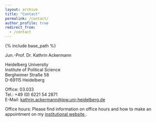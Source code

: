 ```yaml
---
layout: archive
title: "Contact"
permalink: /contact/
author_profile: true
redirect_from:
  - /contact
---
```


{% include base_path %}

Jun.-Prof. Dr. Kathrin Ackermann

Heidelberg University  
Institute of Political Science  
Bergheimer Straße 58  
D-69115 Heidelberg  

Office: 03.033  
Tel.: +49 (0) 6221 54 2871  
E-Mail: <a href="mailto:kathrin.ackermann@ipw.uni-heidelberg.de" target="_blank" rel="noopener noreferrer">kathrin.ackermann@ipw.uni-heidelberg.de</a>  

Office hours: Please find information on office hours and how to make an appointment on my <a href="https://www.uni-heidelberg.de/politikwissenschaften/personal/ackermann/index.html" target="_blank" rel="noopener noreferrer">institutional website </a>.

